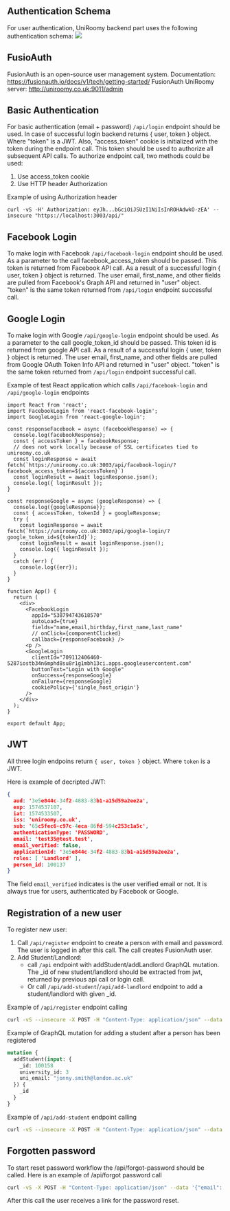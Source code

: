 ## Authentication Schema

For user authentication, UniRoomy backend part uses the following authentication schema:
<a href="./auth-schema-01.png" target="_blank"><img src="./auth-schema-01.png"></a>

## FusioAuth

FusionAuth is an open-source user management system.
Documentation: <a href="https://fusionauth.io/docs/v1/tech/getting-started/">https://fusionauth.io/docs/v1/tech/getting-started/</a>
FusionAuth UniRoomy server: <a href="http://uniroomy.co.uk:9011/admin" target=_blank>http://uniroomy.co.uk:9011/admin</a>

## Basic Authentication

For basic authentication (email + password) `/api/login` endpoint should be used. In case of successful login backend returns { user, token } object. Where "token" is a JWT. Also, "access_token" cookie is initialized with the token during the endpoint call.
This token should be used to authorize all subsequent API calls. To authorize endpoint call, two methods could be used:

1. Use access_token cookie
2. Use HTTP header Authorization

Example of using Authorization header
```
curl -vS -H' Authorization: eyJh...bGciOiJSUzI1NiIsInROHAdwkO-zEA' --insecure "https://localhost:3003/api/"
```

## Facebook Login

To make login with Facebook `/api/facebook-login` endpoint should be used. As a parameter to the call facebook_access_token should be passed. This token is returned from Facebook API call. As a result of a successful login { user, token } object is returned. The user email, first_name, and other fields are pulled from Facebook's Graph API and returned in "user" object. "token" is the same token returned from `/api/login` endpoint successful call.

## Google Login

To make login with Google `/api/google-login` endpoint should be used. As a parameter to the call google_token_id should be passed. This token id is returned from google API call. As a result of a successful login { user, token } object is returned. The user email, first_name, and other fields are pulled from Google OAuth Token Info API and returned in "user" object. "token" is the same token returned from `/api/login` endpoint successful call.

Example of test React application which calls `/api/facebook-login` and `/api/google-login` endpoints

```
import React from 'react';
import FacebookLogin from 'react-facebook-login';
import GoogleLogin from 'react-google-login';

const responseFacebook = async (facebookResponse) => {
  console.log(facebookResponse);
  const { accessToken } = facebookResponse;
  // does not work locally because of SSL certificates tied to uniroomy.co.uk
  const loginResponse = await fetch(`https://uniroomy.co.uk:3003/api/facebook-login/?facebook_access_token=${accessToken}`)
  const loginResult = await loginResponse.json();
  console.log({ loginResult });
}

const responseGoogle = async (googleResponse) => {
  console.log({googleResponse});
  const { accessToken, tokenId } = googleResponse;
  try {
    const loginResponse = await fetch(`https://uniroomy.co.uk:3003/api/google-login/?google_token_id=${tokenId}`);
    const loginResult = await loginResponse.json();
    console.log({ loginResult });
  }
  catch (err) {
    console.log({err});
  }
}

function App() {
  return (
    <div>
      <FacebookLogin
        appId="538794743618570"
        autoLoad={true}
        fields="name,email,birthday,first_name,last_name"
        // onClick={componentClicked}
        callback={responseFacebook} />
      <p />
      <GoogleLogin
        clientId="709112406460-5287iostb34n6mphd8su8r1g1mbh13ci.apps.googleusercontent.com"
        buttonText="Login with Google"
        onSuccess={responseGoogle}
        onFailure={responseGoogle}
        cookiePolicy={'single_host_origin'}
      />
    </div>
  );
}

export default App;
```

## JWT

All three login endpoins return `{ user, token }` object.
Where `token` is a JWT.

Here is example of decripted JWT:

```json
{
  aud: '3e5e844c-34f2-4883-83b1-a15d59a2ee2a',
  exp: 1574537107,
  iat: 1574533507,
  iss: 'uniroomy.co.uk',
  sub: '65c5fec6-c97c-4eca-86fd-594c253c1a5c',
  authenticationType: 'PASSWORD',
  email: 'test35@test.test',
  email_verified: false,
  applicationId: '3e5e844c-34f2-4883-83b1-a15d59a2ee2a',
  roles: [ 'Landlord' ],
  person_id: 100137
}
```

The field `email_verified` indicates is the user verified email or not. It is always true for users, authenticated by Facebook or Google.

## Registration of a new user

To register new user:

1. Call `/api/register` endpoint to create a person with email and password. The user is logged in after this call. The call creates FusionAuth user.
2. Add Student/Landlord:
    * call `/api` endpoint with addStudent/addLandlord GraphQL mutation. The _id of new student/landlord should be extracted from jwt, returned by previous api call or login call.
    * Or call `/api/add-student`/`/api/add-landlord` endpoint to add a student/landlord with given _id.

Example of `/api/register` endpoint calling

```bash
curl -vS --insecure -X POST -H "Content-Type: application/json" --data '{"email": "test24@test.test", "password": "A989890879", "first_name": "Jonny", "last_name": "Smith" }'  "https://uniroomy.co.uk/api/register"
```

Example of GraphQL mutation for adding a student after a person has been registered

```graphql
mutation {
  addStudent(input: {
    _id: 100158
    university_id: 3
    uni_email: "jonny.smith@london.ac.uk"
  }) {
    _id
  }
}
```

Example of `/api/add-student` endpoint calling

```bash
curl -vS --insecure -X POST -H "Content-Type: application/json" --data '{ "_id": 100329, "uni_email": "test24@test.ac.uk" }'  "https://uniroomy.co.uk/api/add-student"
```

## Forgotten password

To start reset password workflow the /api/forgot-password should be called.
Here is an example of /api/forgot password call

```bash
curl -vS -X POST -H "Content-Type: application/json" --data '{"email": "mail@example.com" }'  "https://uniroomy.co.uk/api/forgot-password"
```

After this call the user receives a link for the password reset.
